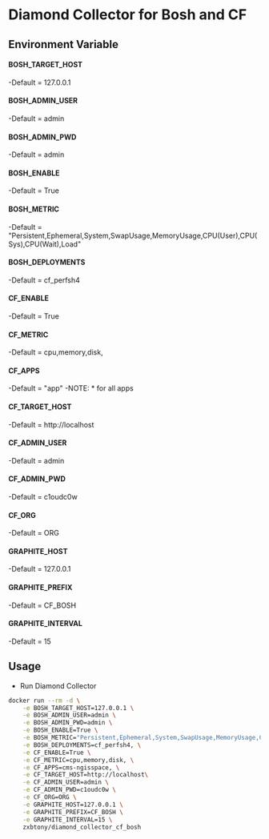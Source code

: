# Diamond Collector for Bosh and CF

## Environment Variable
#### BOSH_TARGET_HOST
  -Default = 127.0.0.1
#### BOSH_ADMIN_USER
  -Default = admin
#### BOSH_ADMIN_PWD
  -Default = admin
#### BOSH_ENABLE
  -Default = True
#### BOSH_METRIC
  -Default = "Persistent,Ephemeral,System,SwapUsage,MemoryUsage,CPU(User),CPU(Sys),CPU(Wait),Load"
#### BOSH_DEPLOYMENTS
  -Default = cf_perfsh4
#### CF_ENABLE
  -Default = True
#### CF_METRIC
  -Default = cpu,memory,disk,
#### CF_APPS
  -Default = "app"
  -NOTE: * for all apps
#### CF_TARGET_HOST
  -Default = http://localhost
#### CF_ADMIN_USER
  -Default = admin 
#### CF_ADMIN_PWD
  -Default = c1oudc0w
#### CF_ORG
  -Default = ORG
#### GRAPHITE_HOST
  -Default = 127.0.0.1
#### GRAPHITE_PREFIX
  -Default = CF_BOSH
#### GRAPHITE_INTERVAL
  -Default = 15

## Usage
* Run Diamond Collector
```sh
docker run --rm -d \
	-e BOSH_TARGET_HOST=127.0.0.1 \
	-e BOSH_ADMIN_USER=admin \
	-e BOSH_ADMIN_PWD=admin \
	-e BOSH_ENABLE=True \
	-e BOSH_METRIC="Persistent,Ephemeral,System,SwapUsage,MemoryUsage,CPU(User),CPU(Sys),CPU(Wait),Load" \
	-e BOSH_DEPLOYMENTS=cf_perfsh4, \
	-e CF_ENABLE=True \
	-e CF_METRIC=cpu,memory,disk, \
	-e CF_APPS=cms-ngisspace, \
	-e CF_TARGET_HOST=http://localhost\
	-e CF_ADMIN_USER=admin \
	-e CF_ADMIN_PWD=c1oudc0w \
	-e CF_ORG=ORG \
	-e GRAPHITE_HOST=127.0.0.1 \
	-e GRAPHITE_PREFIX=CF_BOSH \
	-e GRAPHITE_INTERVAL=15 \
	zxbtony/diamond_collector_cf_bosh
```
